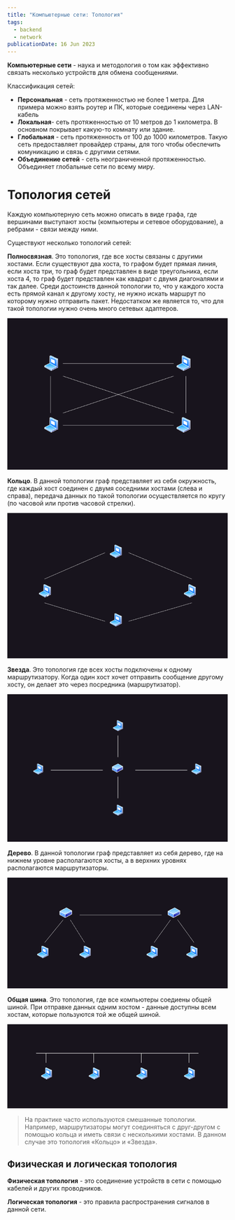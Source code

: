 ```yaml
---
title: "Компьютерные сети: Топология"
tags:
  - backend
  - network
publicationDate: 16 Jun 2023
---
```


**Компьютерные сети** - наука и методология о том как эффективно связать несколько устройств для обмена сообщениями.

Классификация сетей:

- **Персональная** - сеть протяженностью не более 1 метра. Для примера можно взять роутер и ПК, которые соединены через LAN-кабель
- **Локальная**- сеть протяженностью от 10 метров до 1 километра. В основном покрывает какую-то комнату или здание.
- **Глобальная** - сеть протяженность от 100 до 1000 километров. Такую сеть предоставляет провайдер страны, для того чтобы обеспечить комуникацию и связь с другими сетями.
- **Объединение сетей** - сеть неограниченной протяженностью. Объединяет глобальные сети по всему миру.

# Топология сетей

Каждую компьютерную сеть можно описать в виде графа, где вершинами выступают хосты (компьютеры и сетевое оборудование), а ребрами - связи между ними.

Существуют несколько топологий сетей:

**Полносвязная**. Это топология, где все хосты связаны с другими хостами. Если существуют два хоста, то графом будет прямая линия, если хоста три, то граф будет представлен в виде треугольника, если хоста 4, то граф будет представлен как квадрат с двумя диагоналями и так далее. Среди достоинств данной топологии то, что у каждого хоста есть прямой канал к другому хосту, не нужно искать маршрут по которому нужно отправить пакет. Недостатком же является то, что для такой топологии нужно очень много сетевых адаптеров.

![Топология "Полносвязная"](./all.drawio.png)

**Кольцо**. В данной топологии граф представляет из себя окружность, где каждый хост соединен с двумя соседними хостами (слева и справа), передача данных по такой топологии осуществляется по кругу (по часовой или против часовой стрелки).

![Топология "Кольцо"](./ring.drawio.png)

**Звезда**. Это топология где всех хосты подключены к одному маршрутизатору. Когда один хост хочет отправить сообщение другому хосту, он делает это через посредника (маршрутизатор).

![Топология "Звезда"](./star.drawio.png)

**Дерево**. В данной топологии граф представляет из себя дерево, где на нижнем уровне располагаются хосты, а в верхних уровнях располагаются маршрутизаторы.

![Топология "Дерево"](./tree.drawio.png)

**Общая шина**. Это топология, где все компьютеры соедиены общей шиной. При отправке данных одним хостом - данные доступны всем хостам, которые пользуются той же общей шиной.

![Топология "Общая шина"](./common.drawio.png)

> На практике часто используются смешанные топологии. Например, маршрутизаторы могут соединяться с друг-другом с помощью кольца и иметь связи с несколькими хостами. В данном случае это топология «Кольцо» и «Звезда».

## Физическая и логическая топология

**Физическая топология** - это соединение устройств в сети с помощью кабелей и других проводников.

**Логическая топология** - это правила распространения сигналов в данной сети.

